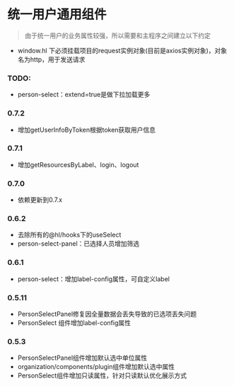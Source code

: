 # 统一用户通用组件

> 由于统一用户的业务属性较强，所以需要和主程序之间建立以下约定

- window.hl 下必须挂载项目的request实例对象(目前是axios实例对象)，对象名为http，用于发送请求

### TODO:

- person-select：extend=true是做下拉加载更多

### 0.7.2

- 增加getUserInfoByToken根据token获取用户信息

### 0.7.1

- 增加getResourcesByLabel、login、logout

### 0.7.0

- 依赖更新到0.7.x

### 0.6.2

- 去除所有的@hl/hooks下的useSelect
- person-select-panel：已选择人员增加筛选

### 0.6.1

- person-select：增加label-config属性，可自定义label

### 0.5.11

- PersonSelectPanel修复因全量数据会丢失导致的已选项丢失问题
- PersonSelect 组件增加label-config属性

### 0.5.3

- PersonSelectPanel组件增加默认选中单位属性
- organization/components/plugin组件增加默认选中属性
- PersonSelect组件增加只读属性，针对只读默认优化展示方式
